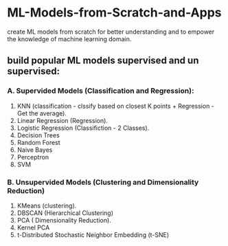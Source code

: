 # ML-Models-from-Scratch-and-Apps
create ML models from scratch for better understanding and to empower the knowledge of machine learning domain. 

## build popular ML models supervised and un supervised:

### A. Supervided Models (Classification and Regression):
1. KNN (classification - clssify based on closest K points + Regression - Get the average).
2. Linear Regression (Regression).
3. Logistic Regression (Classifiction - 2 Classes).
4. Decision Trees
5. Random Forest
6. Naive Bayes
7. Perceptron
8. SVM

### B. Unsupervided Models (Clustering and Dimensionality Reduction)
1. KMeans (clustering).
2. DBSCAN (Hierarchical Clustering)
3. PCA ( Dimensionality Reduction).
4. Kernel PCA
5. t-Distributed Stochastic Neighbor Embedding (t-SNE)
